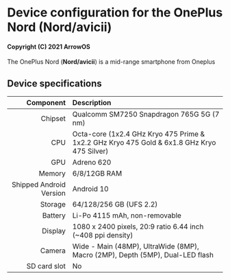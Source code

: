 Device configuration for the OnePlus Nord (Nord/avicii)
==============================================================

#### Copyright (C) 2021 ArrowOS

The OnePlus Nord (**Nord/avicii**) is a mid-range smartphone from Oneplus

## Device specifications

Component   | Description
-------:|:-------------------------
Chipset | Qualcomm SM7250 Snapdragon 765G 5G (7 nm)
CPU     | Octa-core (1x2.4 GHz Kryo 475 Prime & 1x2.2 GHz Kryo 475 Gold & 6x1.8 GHz Kryo 475 Silver)
GPU     | Adreno 620
Memory  | 6/8/12GB RAM
Shipped Android Version | Android 10
Storage | 64/128/256 GB (UFS 2.2)
Battery | Li-Po 4115 mAh, non-removable
Display | 1080 x 2400 pixels, 20:9 ratio 6.44 inch (~408 ppi density)
Camera  | Wide - Main (48MP), UltraWide (8MP), Macro (2MP), Depth (5MP), Dual-LED flash
SD card slot | No

